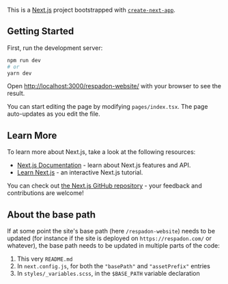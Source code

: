 This is a [Next.js](https://nextjs.org/) project bootstrapped with [`create-next-app`](https://github.com/vercel/next.js/tree/canary/packages/create-next-app).

## Getting Started

First, run the development server:

```bash
npm run dev
# or
yarn dev
```

Open [http://localhost:3000/respadon-website/](http://localhost:3000/respadon-website/) with your browser to see the result.

You can start editing the page by modifying `pages/index.tsx`. The page auto-updates as you edit the file.

## Learn More

To learn more about Next.js, take a look at the following resources:

- [Next.js Documentation](https://nextjs.org/docs) - learn about Next.js features and API.
- [Learn Next.js](https://nextjs.org/learn) - an interactive Next.js tutorial.

You can check out [the Next.js GitHub repository](https://github.com/vercel/next.js/) - your feedback and contributions are welcome!

## About the **base path**

If at some point the site's base path (here `/respadon-website`) needs to be updated (for instance if the site is deployed on `https://respadon.com/` or whatever), the base path needs to be updated in multiple parts of the code:

1. This very `README.md`
2. In `next.config.js`, for both the `"basePath"` and `"assetPrefix"` entries
3. In `styles/_variables.scss`, in the `$BASE_PATH` variable declaration
